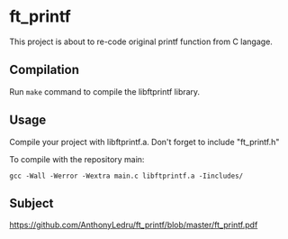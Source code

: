 # ft_printf
This project is about to re-code original printf function from C langage.

## Compilation

Run `make` command to compile the libftprintf library.

## Usage

Compile your project with libftprintf.a.
Don't forget to include "ft_printf.h"

To compile with the repository main:
```
gcc -Wall -Werror -Wextra main.c libftprintf.a -Iincludes/
```

## Subject 
 
https://github.com/AnthonyLedru/ft_printf/blob/master/ft_printf.pdf
